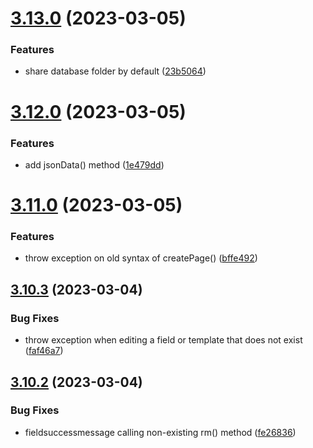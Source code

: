 # [3.13.0](https://github.com/baumrock/RockMigrations/compare/v3.12.0...v3.13.0) (2023-03-05)


### Features

* share database folder by default ([23b5064](https://github.com/baumrock/RockMigrations/commit/23b506406b41cf141eb24c60033c8a4413b2057a))



# [3.12.0](https://github.com/baumrock/RockMigrations/compare/v3.11.0...v3.12.0) (2023-03-05)


### Features

* add jsonData() method ([1e479dd](https://github.com/baumrock/RockMigrations/commit/1e479dd39c81ce145d350f95c0f8e8215535812d))



# [3.11.0](https://github.com/baumrock/RockMigrations/compare/v3.10.3...v3.11.0) (2023-03-05)


### Features

* throw exception on old syntax of createPage() ([bffe492](https://github.com/baumrock/RockMigrations/commit/bffe492698092a79c410675ea348d66ffcaf9b3b))



## [3.10.3](https://github.com/baumrock/RockMigrations/compare/v3.10.2...v3.10.3) (2023-03-04)


### Bug Fixes

* throw exception when editing a field or template that does not exist ([faf46a7](https://github.com/baumrock/RockMigrations/commit/faf46a7ca10162dd63237e8ce98439cd3ed033c0))



## [3.10.2](https://github.com/baumrock/RockMigrations/compare/v3.10.1...v3.10.2) (2023-03-04)


### Bug Fixes

* fieldsuccessmessage calling non-existing rm() method ([fe26836](https://github.com/baumrock/RockMigrations/commit/fe26836bb8adf18de32a779b7b29b5d72497f59c))



